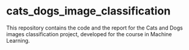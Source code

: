 # cats_dogs_image_classification
This repository contains the code and the report for the Cats and Dogs images classification project, developed for the course in Machine Learning.
